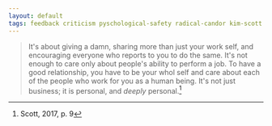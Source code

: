 ```yaml
---
layout: default
tags: feedback criticism pyschological-safety radical-candor kim-scott
---
```


> It's about giving a damn, sharing more than just your work self, and encouraging everyone who reports to you to do the same.  It's not enough to care only about people's ability to perform a job.  To have a good relationship, you have to be your whol self and care about each of the people who work for you as a human being.  It's not just business; it is personal, and _deeply_ personal.[^trust]

[^trust]: Scott, 2017, p. 9
